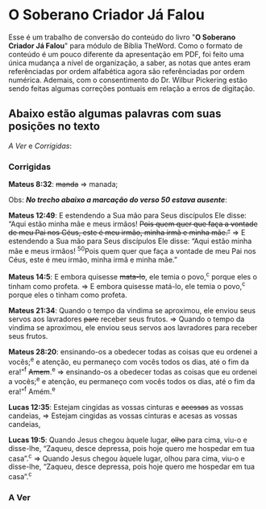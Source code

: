 # O Soberano Criador Já Falou

Esse é um trabalho de conversão do conteúdo do livro "**O Soberano Criador Já Falou**" para módulo de Bíblia TheWord. Como o formato de conteúdo é um pouco diferente da apresentação em PDF, foi feito uma única mudança a nível de organização, a saber, as notas que antes eram referênciadas por ordem alfabética agora são referênciadas por ordem numérica. Ademais, com o consentimento do Dr. Wilbur Pickering estão sendo feitas algumas correções pontuais em relação a erros de digitação.

## Abaixo estão algumas palavras com suas posições no texto
*A Ver* e *Corrigidas*:

### Corrigidas
**Mateus 8:32**: ~~manda~~ => manada;

Obs: **_No trecho abaixo a marcação do verso 50 estava ausente_**: <br>

**Mateus 12:49**: E estendendo a Sua mão para Seus discípulos Ele disse: “Aqui estão minha mãe e meus irmãos! ~~Pois quem quer que faça a vontade de meu Pai nos Céus, este é meu irmão, minha irmã e minha mãe.”~~ => E estendendo a Sua mão para Seus discípulos Ele disse: “Aqui estão minha mãe e meus irmãos! <sup>50</sup>Pois quem quer que faça a vontade de meu Pai nos Céus, este é meu irmão, minha irmã e minha mãe.”

**Mateus 14:5**: E embora quisesse ~~mata-lo~~, ele temia o povo,<sup>c</sup> porque eles o tinham como profeta. => E embora quisesse matá-lo, ele temia o povo,<sup>c</sup> porque eles o tinham como profeta.

**Mateus 21:34**: Quando o tempo da vindima se aproximou, ele enviou seus servos aos lavradores ~~pare~~ receber seus frutos. => Quando o tempo da vindima se aproximou, ele enviou seus servos aos lavradores para receber seus frutos.

**Mateus 28:20**: ensinando-os a obedecer todas as coisas que eu ordenei a vocês;<sup>e</sup>
e atenção, eu permaneço com vocês todos os dias, até o fim da era!”<sup>f</sup> ~~Amem~~.<sup>e</sup> => ensinando-os a obedecer todas as coisas que eu ordenei a vocês;<sup>e</sup>
e atenção, eu permaneço com vocês todos os dias, até o fim da era!”<sup>f</sup> Amém.<sup>e</sup>

**Lucas 12:35**: Estejam cingidas as vossas cinturas e ~~acessas~~ as vossas candeias, => Estejam cingidas as vossas cinturas e acesas as vossas candeias,

**Lucas 19:5**: Quando Jesus chegou àquele lugar, ~~olho~~ para cima, viu-o e disse-lhe, “Zaqueu, desce depressa, pois hoje quero me hospedar em tua casa”.<sup>c</sup> => Quando Jesus chegou àquele lugar, olhou para cima, viu-o e disse-lhe, “Zaqueu, desce depressa, pois hoje quero me hospedar em tua casa”.<sup>c</sup>

### A Ver